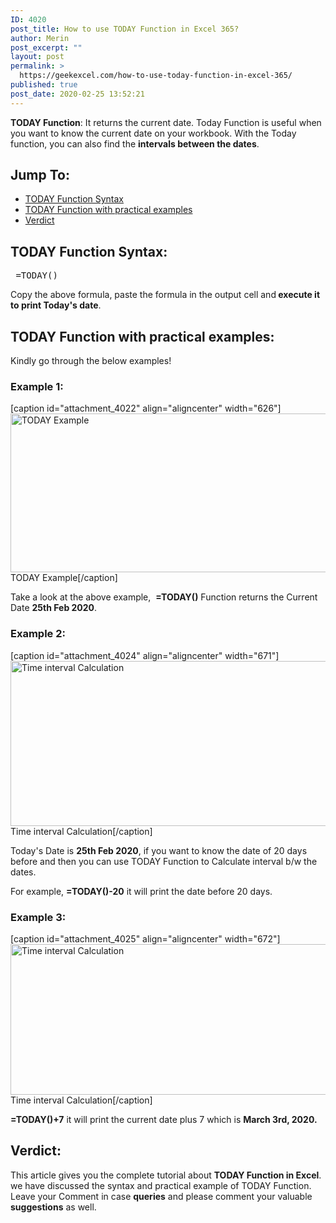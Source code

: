 ```yaml
---
ID: 4020
post_title: How to use TODAY Function in Excel 365?
author: Merin
post_excerpt: ""
layout: post
permalink: >
  https://geekexcel.com/how-to-use-today-function-in-excel-365/
published: true
post_date: 2020-02-25 13:52:21
---
```

<strong>TODAY Function</strong>: It returns the current date. Today Function is useful when you want to know the current date on your workbook. With the Today function, you can also find the <strong>intervals between the dates</strong>.
<h2>Jump To:</h2>
<ul>
 	<li><a href="#today-1">TODAY Function Syntax</a></li>
 	<li><a href="#today-2">TODAY Function with practical examples</a></li>
 	<li><a href="#today-3">Verdict</a></li>
</ul>
<h2 id="today-1">TODAY Function Syntax:</h2>
<pre> =TODAY()</pre>
Copy the above formula, paste the formula in the output cell and<strong> execute it to print Today's date</strong>.
<h2 id="today-2">TODAY Function with practical examples:</h2>
Kindly go through the below examples!
<h3>Example 1:</h3>
[caption id="attachment_4022" align="aligncenter" width="626"]<img class="size-full wp-image-4022" src="https://geekexcel.com/wp-content/uploads/2020/02/Screenshot_3-6.png" alt="TODAY Example" width="626" height="254" /> TODAY Example[/caption]

Take a look at the above example,  <strong>=TODAY()</strong> Function returns the Current Date <strong>25th Feb 2020</strong>.
<h3>Example 2:</h3>
[caption id="attachment_4024" align="aligncenter" width="671"]<img class="size-full wp-image-4024" src="https://geekexcel.com/wp-content/uploads/2020/02/Screenshot_1-7.png" alt="Time interval Calculation " width="671" height="264" /> Time interval Calculation[/caption]

Today's Date is <strong>25th Feb 2020</strong>, if you want to know the date of 20 days before and then you can use TODAY Function to Calculate interval b/w the dates.

For example, <strong>=TODAY()-20</strong> it will print the date before 20 days.
<h3>Example 3:</h3>
[caption id="attachment_4025" align="aligncenter" width="672"]<img class="size-full wp-image-4025" src="https://geekexcel.com/wp-content/uploads/2020/02/Screenshot_2-8.png" alt="Time interval Calculation " width="672" height="241" /> Time interval Calculation[/caption]

<strong>=TODAY()+7</strong> it will print the current date plus 7 which is <strong>March 3rd, 2020.</strong>
<h2 id="today-3">Verdict:</h2>
This article gives you the complete tutorial about <strong>TODAY Function in Excel</strong>. we have discussed the syntax and practical example of TODAY Function. Leave your Comment in case <strong>queries</strong> and please comment your valuable <strong>suggestions</strong> as well.
